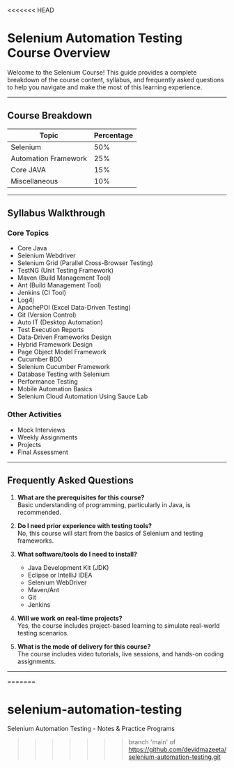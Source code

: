 <<<<<<< HEAD
# **Selenium Automation Testing Course Overview**

Welcome to the Selenium Course! This guide provides a complete breakdown of the course content, syllabus, and frequently asked questions to help you navigate and make the most of this learning experience.

---

## **Course Breakdown**

| **Topic**                  | **Percentage** |
|----------------------------|----------------|
| Selenium                   | 50%            |
| Automation Framework       | 25%            |
| Core JAVA                  | 15%            |
| Miscellaneous              | 10%            |

---

## **Syllabus Walkthrough**

### **Core Topics**
- Core Java  
- Selenium Webdriver  
- Selenium Grid (Parallel Cross-Browser Testing)  
- TestNG (Unit Testing Framework)  
- Maven (Build Management Tool)  
- Ant (Build Management Tool)  
- Jenkins (CI Tool)  
- Log4j  
- ApachePOI (Excel Data-Driven Testing)  
- Git (Version Control)  
- Auto IT (Desktop Automation)  
- Test Execution Reports  
- Data-Driven Frameworks Design  
- Hybrid Framework Design  
- Page Object Model Framework  
- Cucumber BDD  
- Selenium Cucumber Framework  
- Database Testing with Selenium  
- Performance Testing  
- Mobile Automation Basics  
- Selenium Cloud Automation Using Sauce Lab  

### **Other Activities**
- Mock Interviews  
- Weekly Assignments  
- Projects  
- Final Assessment  

---

## **Frequently Asked Questions**

1. **What are the prerequisites for this course?**  
   Basic understanding of programming, particularly in Java, is recommended.  

2. **Do I need prior experience with testing tools?**  
   No, this course will start from the basics of Selenium and testing frameworks.  

3. **What software/tools do I need to install?**  
   - Java Development Kit (JDK)  
   - Eclipse or IntelliJ IDEA  
   - Selenium WebDriver  
   - Maven/Ant  
   - Git  
   - Jenkins  

4. **Will we work on real-time projects?**  
   Yes, the course includes project-based learning to simulate real-world testing scenarios.  

5. **What is the mode of delivery for this course?**  
   The course includes video tutorials, live sessions, and hands-on coding assignments.  

---
=======
# selenium-automation-testing
Selenium Automation Testing - Notes &amp; Practice Programs
>>>>>>> branch 'main' of https://github.com/devidmazeeta/selenium-automation-testing.git
